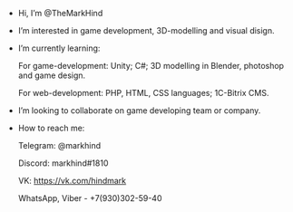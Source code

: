 - Hi, I’m @TheMarkHind

- I’m interested in game development, 3D-modelling and visual disign.

- I’m currently learning:
  
  For game-development: 
  Unity; C#; 3D modelling in Blender, photoshop and game design. 
  
  For web-development:
  PHP, HTML, CSS languages; 1C-Bitrix CMS.

- I’m looking to collaborate on game developing team or company.

- How to reach me:
 
  Telegram: @markhind
  
  Discord: markhind#1810
  
  VK: https://vk.com/hindmark
  
  WhatsApp, Viber - +7(930)302-59-40
